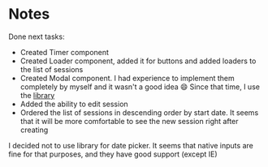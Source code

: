 # Notes

Done next tasks:
* Created Timer component
* Created Loader component, added it for buttons and added loaders to the list of sessions
* Created Modal component. I had experience to implement them completely by myself and it wasn't a good idea 😄 Since that time, I use the [library](https://github.com/davidtheclark/react-aria-modal)
* Added the ability to edit session
* Ordered the list of sessions in descending order by start date. It seems that it will be more comfortable to see the new session right after creating

I decided not to use library for date picker. It seems that native inputs are fine for that purposes, and they have
good support (except IE)
